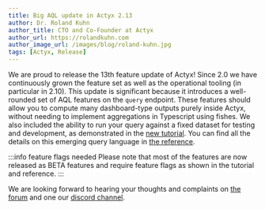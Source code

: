 ```yaml
---
title: Big AQL update in Actyx 2.13
author: Dr. Roland Kuhn
author_title: CTO and Co-Founder at Actyx
author_url: https://rolandkuhn.com
author_image_url: /images/blog/roland-kuhn.jpg
tags: [Actyx, Release]
---
```


We are proud to release the 13th feature update of Actyx!
Since 2.0 we have continuously grown the feature set as well as the operational tooling (in particular in 2.10).
This update is significant because it introduces a well-rounded set of AQL features on the `query` endpoint.
These features should allow you to compute many dashboard-type outputs purely inside Actyx, without needing to implement aggregations in Typescript using fishes.
We also included the ability to run your query against a fixed dataset for testing and development, as demonstrated in the [new tutorial](/docs/tutorials/aql).
You can find all the details on this emerging query language in [the reference](/docs/reference/aql).

<!-- truncate -->

:::info feature flags needed
Please note that most of the features are now released as BETA features and require feature flags as shown in the tutorial and reference.
:::

We are looking forward to hearing your thoughts and complaints on [the forum](https://community.actyx.com/) and one our [discord channel](https://discord.gg/nu5Gjfk4).
